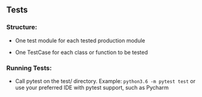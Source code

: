## Tests

### Structure:

* One test module for each tested production module

* One TestCase for each class or function to be tested

### Running Tests:

* Call pytest on the test/ directory. Example: `python3.6 -m pytest test`
    or use your preferred IDE with pytest support, such as Pycharm
